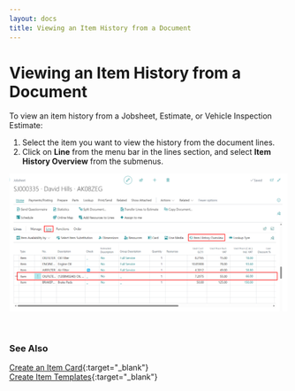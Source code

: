 ```yaml
---
layout: docs
title: Viewing an Item History from a Document
---
```


# Viewing an Item History from a Document

To view an item history from a Jobsheet, Estimate, or Vehicle Inspection Estimate:
1. Select the item you want to view the history from the document lines.
2. Click on **Line** from the menu bar in the lines section, and select **Item History Overview** from the submenus.

![](media/garagehive-item-history-overview.png)

<br>

### **See Also**

[Create an Item Card](garagehive-create-an-item-card.html){:target="_blank"} \
[Create Item Templates](create-item-templates.html){:target="_blank"}